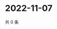 # 2022-11-07

共 0 条

<!-- BEGIN WEIBO -->
<!-- 最后更新时间 Mon Nov 07 2022 11:52:40 GMT+0800 (China Standard Time) -->

<!-- END WEIBO -->
